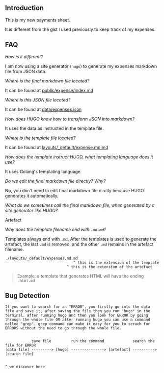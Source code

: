 ## Introduction

This is my new payments sheet.

It is different from the gist I used previously to keep track of my expenses.

## FAQ

_How is it different?_

I am now using a site generator (`hugo`) to generate my expenses markdown file from JSON data.

_Where is the final markdown file located?_

It can be found at [public/expense/index.md](https://github.com/EMMANUELKUS/expenses-hugo/tree/master/public/expense/index.md)

_Where is this JSON file located?_

It can be found at [data/expenses.json](https://github.com/EMMANUELKUS/expenses-hugo/tree/master/data/expenses.json)

_How does HUGO know how to transform JSON into markdown?_


It uses the data as instructed in the template file.

_Where is the template file located?_

It can be found at [layouts/_default/expense.md.md](https://github.com/EMMANUELKUS/expenses-hugo/tree/master/layouts/_default/expense.md.md)

_How does the template instruct HUGO, what templating language does it use?_

It uses Golang's templating language.

_Do we edit the final markdown file directly? Why?_

No, you don't need to edit final markdown file dirctly because HUGO generates it automatically.

_What do we sometimes call the final markdown file, when generated by a site generator like HUGO?_

Artefact

_Why does the template filename end with `.md.md`?_

Templates always end with `.md`. After the templates is used to generate the artefact, the last `.md` is removed, and the other `.md` remains in the artefact filename.

```
./layouts/_default/expenses.md.md
                               ^ this is the extension of the template
                            ^ this is the extension of the artefact
```

> Example: a template that generates HTML will have the ending `.html.md`

## Bug Detection



```
If you want to search for an "ERROR", you firstly go into the data file and save it, after saving the file then you run "hugo" in the terminal, after running hugo and then you look for ERROR by going through the whole file OR after running hugo you can use a command called "grep". grep command can make it easy for you to serach for ERRORS without the need to go through the whole file.


            save file         run the command             search the file for ERROR
[data file] ---------> [hugo] ---------------> [artefact] ----------> [search file]

                                                                        ^ we discover here

```


